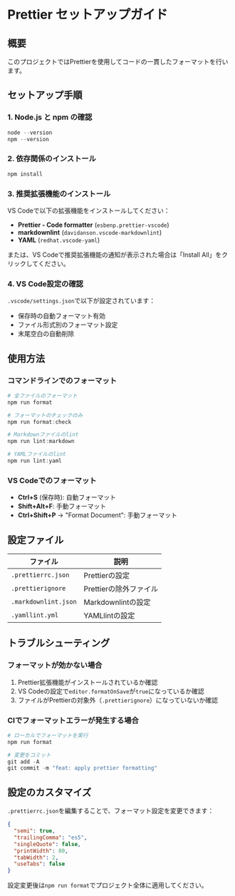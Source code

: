 # Prettier セットアップガイド

## 概要

このプロジェクトではPrettierを使用してコードの一貫したフォーマットを行います。

## セットアップ手順

### 1. Node.js と npm の確認

```powershell
node --version
npm --version
```

### 2. 依存関係のインストール

```powershell
npm install
```

### 3. 推奨拡張機能のインストール

VS Codeで以下の拡張機能をインストールしてください：

- **Prettier - Code formatter** (`esbenp.prettier-vscode`)
- **markdownlint** (`davidanson.vscode-markdownlint`)
- **YAML** (`redhat.vscode-yaml`)

または、VS Codeで推奨拡張機能の通知が表示された場合は「Install All」をクリックしてください。

### 4. VS Code設定の確認

`.vscode/settings.json`で以下が設定されています：

- 保存時の自動フォーマット有効
- ファイル形式別のフォーマット設定
- 末尾空白の自動削除

## 使用方法

### コマンドラインでのフォーマット

```powershell
# 全ファイルのフォーマット
npm run format

# フォーマットのチェックのみ
npm run format:check

# Markdownファイルのlint
npm run lint:markdown

# YAMLファイルのlint
npm run lint:yaml
```

### VS Codeでのフォーマット

- **Ctrl+S** (保存時): 自動フォーマット
- **Shift+Alt+F**: 手動フォーマット
- **Ctrl+Shift+P** → "Format Document": 手動フォーマット

## 設定ファイル

| ファイル             | 説明                   |
| -------------------- | ---------------------- |
| `.prettierrc.json`   | Prettierの設定         |
| `.prettierignore`    | Prettierの除外ファイル |
| `.markdownlint.json` | Markdownlintの設定     |
| `.yamllint.yml`      | YAMLlintの設定         |

## トラブルシューティング

### フォーマットが効かない場合

1. Prettier拡張機能がインストールされているか確認
2. VS Codeの設定で`editor.formatOnSave`が`true`になっているか確認
3. ファイルがPrettierの対象外（`.prettierignore`）になっていないか確認

### CIでフォーマットエラーが発生する場合

```powershell
# ローカルでフォーマットを実行
npm run format

# 変更をコミット
git add -A
git commit -m "feat: apply prettier formatting"
```

## 設定のカスタマイズ

`.prettierrc.json`を編集することで、フォーマット設定を変更できます：

```json
{
  "semi": true,
  "trailingComma": "es5",
  "singleQuote": false,
  "printWidth": 80,
  "tabWidth": 2,
  "useTabs": false
}
```

設定変更後は`npm run format`でプロジェクト全体に適用してください。
